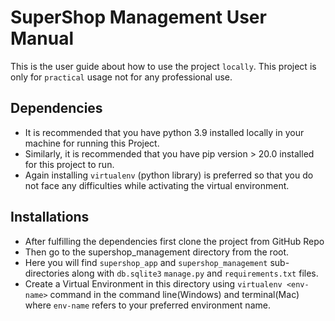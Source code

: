 # SuperShop Management User Manual

This is the user guide about how to use the project `locally`. 
This project is only for `practical` usage not for any professional
use.

## Dependencies

* It is recommended that you have python 3.9 installed locally in 
  your machine for running this Project.
* Similarly, it is recommended that you have pip version > 20.0 installed for this project
  to run.
* Again installing `virtualenv` (python library) is preferred so that
you do not face any difficulties while activating the virtual environment.

## Installations

* After fulfilling the dependencies first clone the project from GitHub Repo
* Then go to the supershop_management directory from the root.
* Here you will find `supershop_app` and `supershop_management` sub-directories
  along with `db.sqlite3` `manage.py` and `requirements.txt` files.
* Create a Virtual Environment in this directory using `virtualenv <env-name>` command
  in the command line(Windows) and terminal(Mac) where `env-name` refers to your 
  preferred environment name.


